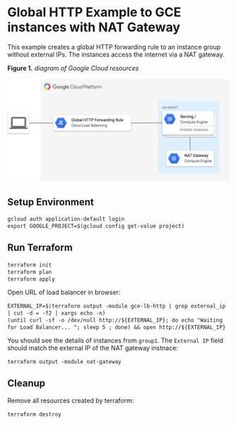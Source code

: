 # Global HTTP Example to GCE instances with NAT Gateway

This example creates a global HTTP forwarding rule to an instance group without external IPs. The instances access the internet via a NAT gateway.

**Figure 1.** *diagram of Google Cloud resources*

![architecture diagram](./diagram.png)

## Setup Environment

```
gcloud auth application-default login
export GOOGLE_PROJECT=$(gcloud config get-value project)
```

## Run Terraform

```
terraform init
terraform plan
terraform apply
```

Open URL of load balancer in browser:

```
EXTERNAL_IP=$(terraform output -module gce-lb-http | grep external_ip | cut -d = -f2 | xargs echo -n)
(until curl -sf -o /dev/null http://${EXTERNAL_IP}; do echo "Waiting for Load Balancer... "; sleep 5 ; done) && open http://${EXTERNAL_IP}
```

You should see the details of instances from `group1`. The `External IP` field should match the external IP of the NAT gateway instnace:

```
terraform output -module nat-gateway
```

## Cleanup

Remove all resources created by terraform:

```
terraform destroy
```